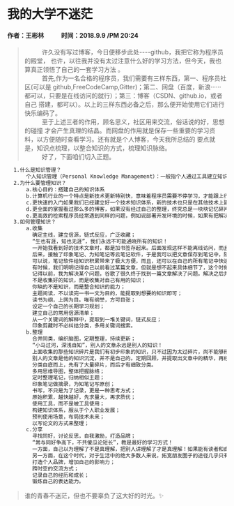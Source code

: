 # 我的大学不迷茫
#### 作者：王彬林 &nbsp;&nbsp; &nbsp; &nbsp; &nbsp; &nbsp;   时间：2018.9.9 /PM 20:24
>&nbsp;&nbsp; &nbsp; &nbsp; &nbsp; &nbsp;许久没有写过博客，今日便移步此处----github，我把它称为程序员的殿堂，
也许，以往我并没有太过注意什么好的学习方法，但今天，我也算真正领悟了自己的一套学习方法
。<br>
>&nbsp;&nbsp; &nbsp; &nbsp; &nbsp; &nbsp;首先,作为一名合格的程序员，我们需要有三样东西，第一、程序员社区(可以是
github,FreeCodeCamp,Gitter)；第二、网盘（百度，新浪······都可以，只要是在线访问的就行）；第三：博客（CSDN、github.io，或者自己
搭建，都可以）。以上的三样东西必备之后，那么便开始使用它们进行快乐编码了。<br>
>&nbsp;&nbsp; &nbsp; &nbsp; &nbsp; &nbsp;至于上述三者的作用，顾名思义，社区用来交流，俗话说的好，思想的碰撞
才会产生真理的结晶。而网盘的作用就是保存一些重要的学习资料，以方便随时查看学习。还有就是个人博客，今天我所总结的
要点就是，知识点梳理，以整合知识的方式，梳理知识脉络。<br>
>&nbsp;&nbsp; &nbsp; &nbsp; &nbsp; &nbsp;好了，下面咱们切入正题。
   ```bash
     1.什么是知识管理？
         个人知识管理（Personal Knowledge Management）：一般指个人通过工具建立知识体系并不断完善，进行知识的收集、消化吸收和创新的过程。
     2.为什么要管理知识？
         a.核心目的：搭建自己的知识体系
         b.计算机行业的一个特点是新技术更新特别快，意味着程序员需要不停学习，才能跟上行业的发展。所以，知识管理对程序员非常重要。有意识，成体系地管理知识能够：
         c.更快速的入门如果我们已经建立好一个技术知识体系，新的技术也只是在其他技术上建立起来的，有了坚实基础，学习新技术就会更有效，毕竟原理总是类似的。
         d.更全面的掌握看过那么多的博客，如果没有经过自己的整理，终究总是一块块记忆碎片，难成体系！使用合适的工具，正确的方法，才能更好地掌握知识，让知识凝固在脑海，形成一个整体的脉络。
         e.更高效的检索程序员经常遇到同样的问题，例如说部署开发环境的时候，如果有把解决方案记录下来，就能省去重新解决问题的时间。毕竟重复的谷歌，也是耗时操作。
     3.如何管理知识？
         a.收集
           确定主线，建立信源，链式反应，广泛收藏；
           “生也有涯，知也无涯”，我们永远不可能通晓所有的知识！
           一开始我看到好的技术文章时，都是加书签存起来。后面发现这样不能离线访问，而且链接可能会失效。
           后来，接触了印象笔记、为知笔记等云笔记软件，于是我可以把文章保存到笔记中，随时可以翻出来看。这是我的知识管理之路的开始。
           可以说，笔记软件给知识积累带来了极大方便，而且，还可以在自己的所有笔记中快速搜索某个关键词。
           有时候，我们明明记得自己以前看过某篇文章，但就是想不起来具体细节了，这个时候，只要我们之前保存过，一搜即可。这比再用搜索引擎去搜索，显然更高效一些。
           记得以前，我为解决某个问题，谷歌了很久终于找到一篇文章解决了问题。解决之后并没有记录下来，结果下一次遇到同样问题，我又浪费了很多时间去再次搜索解决方案。重复多次之后，我意识到这是个严重的问题。所以逐渐养成了保存各种文章的习惯。这些网上积累下来的文章，成为了我构建知识体系的土壤。
           不是收集好的知识，而是收集对自己有用的知识；
           你缺的不是知识，而是整合知识的能力；
           主题阅读，不以读完一书一文为目的，能提取到想要的知识即可；
           读书为纲，上网为目。唯有纲举，方可目张；
           设定一个自己的长期学习规划；
           建立自己的常用信源清单；
           从一个关键词的解释中，提取到一堆关键词，链式反应；
           印象剪藏时不必纠结分类，多用关键词搜索。
         b.整理
           合并同类，编织脑图，定期整理，持续更新；
           “小马过河，深浅自知”，别人的文章永远是别人的知识！ 
           上面收集的那些知识碎片是我们有初步印象的知识，只不过因为太过碎片，尚不能够形成完整的知识体系。很多人以为把看到的文章保存到自己的笔记里面，就有一种已经掌握它的错觉，结果保存了成千上百的文章，却一篇都没回顾过。
           别人的文章是他的知识沉淀，并不是自己的。定期回顾，并提取出文章中的精华，再经过自己的实践、思考、整理，才能形成自己的知识体系。这是一个很漫长的积累过程，而我们能做的唯有：坚持到底！
           分类自底而上，先有了大量碎片，而后才有细致分类。
           多用思维导图，整体把握脉络；
           定时整理笔记，归纳相似主题；
           印象笔记做摘录，为知笔记写原创；
           书写，不只是为了记录，更是一种思考方式；      
           原始积累，越快越好，先求量大，再求质优；
           使用工具，而不是被工具使用；
           构建知识体系，服从于个人职业发展；
           预判使用场景，布局技术未来；
           以写论文的方式来整理；
         c.分享
           寻找同好，讨论反思，自我激励，打造品牌；
           “常与同好争高下，不共傻瓜论短长”，教是最好的学习方式！
           一方面，自己以为理解了不是真理解，把别人讲理解了才是真理解！如果能有读者和自己互动，那肯定比自己一个人闭门造车，更有积极性一点，人毕竟是社会性的，我们也渴望着别人的认可。一个人默默写笔记，可能能坚持写个十几篇，如果是公开写博客，有读者的反馈和认同，那可能更容易坚持下去一些。毕竟，写作，是一段孤独的旅程。
           另一方面，在这个时代，对于生活中的绝大多数人来说，拓宽朋友圈子的途径几乎只有一个，通过网络，而如何在网络中寻找到气味相投的朋友，如何判断别人和自己是否有共同语言？显然，通过天天在SNS上碎碎念的那些日志是难以做到的。我很佩服那些长期用博客记录想法的人，因此，即使和他们素未谋面，也算是神交已久。
           打造个人品牌，增加自己的影响力；
           跨时空的交流方式；
           记录自己的经历和成长；
           锻炼自己的表达能力。
   ```
   >谁的青春不迷茫，但也不要辜负了这大好的时光。:sparkles:

